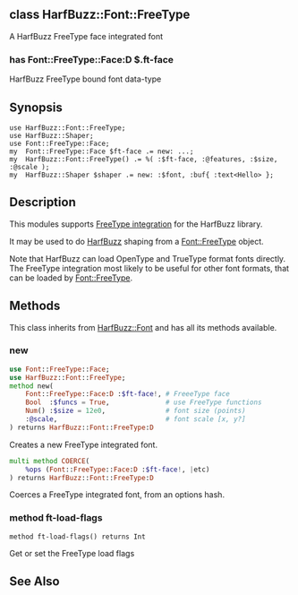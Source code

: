 class HarfBuzz::Font::FreeType
------------------------------

A HarfBuzz FreeType face integrated font

### has Font::FreeType::Face:D $.ft-face

HarfBuzz FreeType bound font data-type

Synopsis
--------

    use HarfBuzz::Font::FreeType;
    use HarfBuzz::Shaper;
    use Font::FreeType::Face;
    my  Font::FreeType::Face $ft-face .= new: ...;
    my  HarfBuzz::Font::FreeType() .= %( :$ft-face, :@features, :$size, :@scale );
    my  HarfBuzz::Shaper $shaper .= new: :$font, :buf{ :text<Hello> };

Description
-----------

This modules supports [FreeType integration](https://harfbuzz.github.io/integration-freetype.html) for the HarfBuzz library.

It may be used to do [HarfBuzz](HarfBuzz) shaping from a [Font::FreeType](Font::FreeType) object.

Note that HarfBuzz can load OpenType and TrueType format fonts directly. The FreeType integration most likely to be useful for other font formats, that can be loaded by [Font::FreeType](https://harfbuzz-raku.github.io/Font-FreeType-raku/).

Methods
-------

This class inherits from [HarfBuzz::Font](HarfBuzz::Font) and has all its methods available.

### new

```raku
use Font::FreeType::Face;
use HarfBuzz::Font::FreeType;
method new(
    Font::FreeType::Face:D :$ft-face!, # FreeeType face
    Bool  :$funcs = True,              # use FreeType functions
    Num() :$size = 12e0,               # font size (points)
    :@scale,                           # font scale [x, y?]
) returns HarfBuzz::Font::FreeType:D
```

Creates a new FreeType integrated font.

```raku
multi method COERCE(
    %ops (Font::FreeType::Face:D :$ft-face!, |etc)
) returns HarfBuzz::Font::FreeType:D
```

Coerces a FreeType integrated font, from an options hash.

### method ft-load-flags

```perl6
method ft-load-flags() returns Int
```

Get or set the FreeType load flags

See Also
--------

